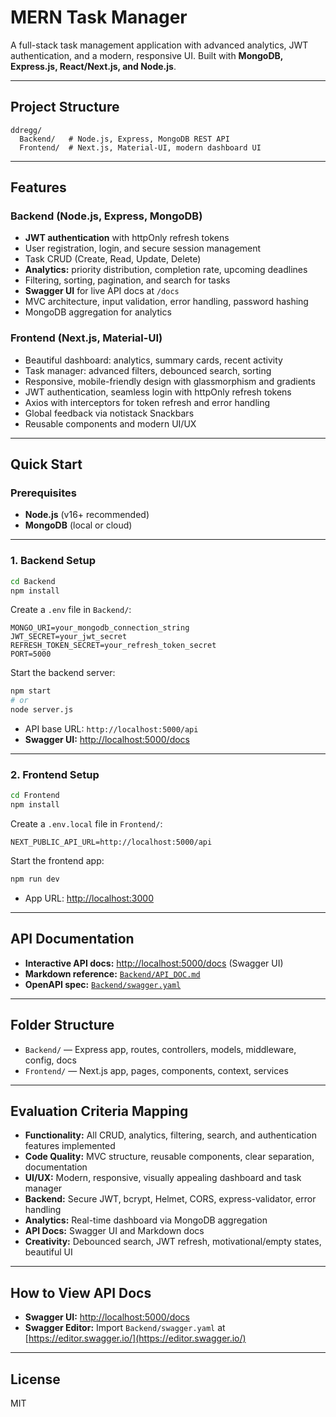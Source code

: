 # MERN Task Manager

A full-stack task management application with advanced analytics, JWT authentication, and a modern, responsive UI. Built with **MongoDB, Express.js, React/Next.js, and Node.js**.

---

## Project Structure

```
ddregg/
  Backend/   # Node.js, Express, MongoDB REST API
  Frontend/  # Next.js, Material-UI, modern dashboard UI
```

---

## Features

### Backend (Node.js, Express, MongoDB)

- **JWT authentication** with httpOnly refresh tokens
- User registration, login, and secure session management
- Task CRUD (Create, Read, Update, Delete)
- **Analytics:** priority distribution, completion rate, upcoming deadlines
- Filtering, sorting, pagination, and search for tasks
- **Swagger UI** for live API docs at `/docs`
- MVC architecture, input validation, error handling, password hashing
- MongoDB aggregation for analytics

### Frontend (Next.js, Material-UI)

- Beautiful dashboard: analytics, summary cards, recent activity
- Task manager: advanced filters, debounced search, sorting
- Responsive, mobile-friendly design with glassmorphism and gradients
- JWT authentication, seamless login with httpOnly refresh tokens
- Axios with interceptors for token refresh and error handling
- Global feedback via notistack Snackbars
- Reusable components and modern UI/UX

---

## Quick Start

### Prerequisites

- **Node.js** (v16+ recommended)
- **MongoDB** (local or cloud)

---

### 1. Backend Setup

```bash
cd Backend
npm install
```

Create a `.env` file in `Backend/`:

```
MONGO_URI=your_mongodb_connection_string
JWT_SECRET=your_jwt_secret
REFRESH_TOKEN_SECRET=your_refresh_token_secret
PORT=5000
```

Start the backend server:

```bash
npm start
# or
node server.js
```

- API base URL: `http://localhost:5000/api`
- **Swagger UI:** [http://localhost:5000/docs](http://localhost:5000/docs)

---

### 2. Frontend Setup

```bash
cd Frontend
npm install
```

Create a `.env.local` file in `Frontend/`:

```
NEXT_PUBLIC_API_URL=http://localhost:5000/api
```

Start the frontend app:

```bash
npm run dev
```

- App URL: [http://localhost:3000](http://localhost:3000)

---

## API Documentation

- **Interactive API docs:** [http://localhost:5000/docs](http://localhost:5000/docs) (Swagger UI)
- **Markdown reference:** [`Backend/API_DOC.md`](Backend/API_DOC.md)
- **OpenAPI spec:** [`Backend/swagger.yaml`](Backend/swagger.yaml)

---

## Folder Structure

- `Backend/` — Express app, routes, controllers, models, middleware, config, docs
- `Frontend/` — Next.js app, pages, components, context, services

---

## Evaluation Criteria Mapping

- **Functionality:** All CRUD, analytics, filtering, search, and authentication features implemented
- **Code Quality:** MVC structure, reusable components, clear separation, documentation
- **UI/UX:** Modern, responsive, visually appealing dashboard and task manager
- **Backend:** Secure JWT, bcrypt, Helmet, CORS, express-validator, error handling
- **Analytics:** Real-time dashboard via MongoDB aggregation
- **API Docs:** Swagger UI and Markdown docs
- **Creativity:** Debounced search, JWT refresh, motivational/empty states, beautiful UI

---

## How to View API Docs

- **Swagger UI:** [http://localhost:5000/docs](http://localhost:5000/docs)
- **Swagger Editor:** Import `Backend/swagger.yaml` at [https://editor.swagger.io/](https://editor.swagger.io/)

---

## License

MIT
